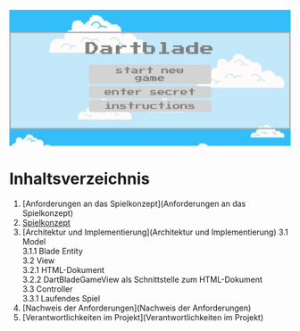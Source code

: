 ![IMG_2221](uploads/d8a5a9be0064638da14eeb15e4371ece/IMG_2221.jpg)

# Inhaltsverzeichnis

1. [Anforderungen an das Spielkonzept](Anforderungen an das Spielkonzept)
2. [Spielkonzept](Spielkonzept)
3. [Architektur und Implementierung](Architektur und Implementierung)
   3.1 Model  
   3.1.1 Blade Entity  
   3.2 View  
   3.2.1 HTML-Dokument  
   3.2.2 DartBladeGameView als Schnittstelle zum HTML-Dokument  
   3.3 Controller  
   3.3.1 Laufendes Spiel  
4. [Nachweis der Anforderungen](Nachweis der Anforderungen)
5. [Verantwortlichkeiten im Projekt](Verantwortlichkeiten im Projekt)


